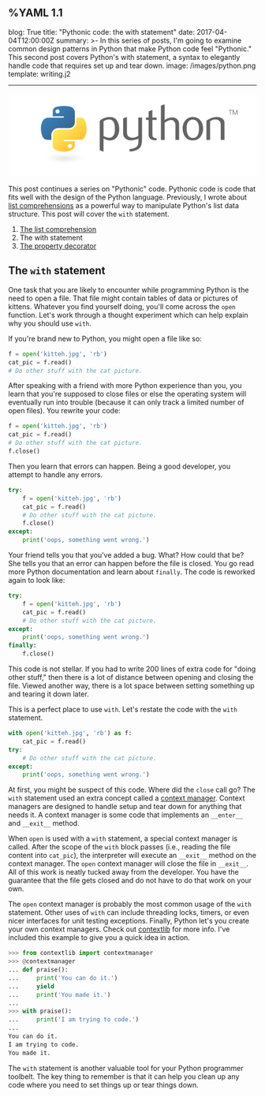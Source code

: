 %YAML 1.1
---
blog: True
title: "Pythonic code: the with statement"
date: 2017-04-04T12:00:00Z
summary: >-
  In this series of posts,
  I'm going to examine common design patterns
  in Python
  that make Python code feel "Pythonic."
  This second post covers Python's with statement,
  a syntax to elegantly handle code
  that requires set up and tear down.
image: /images/python.png
template: writing.j2

---
<img class='book' src='/images/python.png'>

This post continues a series
on "Pythonic" code.
Pythonic code is code
that fits well
with the design
of the Python language.
Previously,
I wrote about
[list comprehensions](/2017/pythonic-code-the-list-comprehension.html)
as a powerful way to manipulate Python's list data structure.
This post will cover the `with` statement.

1. [The list comprehension](/2017/pythonic-code-the-list-comprehension.html)
2. The with statement
3. [The property decorator](/2017/pythonic-code-the-property-decorator.html)

## The `with` statement

One task that you are likely to encounter
while programming Python
is the need to open a file.
That file might contain tables of data
or pictures of kittens.
Whatever you find yourself doing,
you'll come across the `open` function.
Let's work through a thought experiment
which can help explain why you should use `with`.

If you're brand new to Python,
you might open a file like so:

```python
f = open('kitteh.jpg', 'rb')
cat_pic = f.read()
# Do other stuff with the cat picture.
```

After speaking with a friend
with more Python experience than you,
you learn that you're supposed to close files
or else the operating system will eventually run into trouble
(because it can only track a limited number of open files).
You rewrite your code:

```python
f = open('kitteh.jpg', 'rb')
cat_pic = f.read()
# Do other stuff with the cat picture.
f.close()
```

Then you learn that errors can happen.
Being a good developer,
you attempt to handle any errors.

```python
try:
    f = open('kitteh.jpg', 'rb')
    cat_pic = f.read()
    # Do other stuff with the cat picture.
    f.close()
except:
    print('oops, something went wrong.')
```

Your friend tells you that you've added a bug.
What?
How could that be?
She tells you
that an error can happen
before the file is closed.
You go read more Python documentation
and learn about `finally`.
The code is reworked again to look like:

```python
try:
    f = open('kitteh.jpg', 'rb')
    cat_pic = f.read()
    # Do other stuff with the cat picture.
except:
    print('oops, something went wrong.')
finally:
    f.close()
```

This code is not stellar.
If you had to write 200 lines
of extra code
for "doing other stuff,"
then there is a lot of distance
between opening and closing the file.
Viewed another way,
there is a lot space
between setting something up
and tearing it down later.

This is a perfect place to use `with`.
Let's restate the code with the `with` statement.

```python
with open('kitteh.jpg', 'rb') as f:
    cat_pic = f.read()
try:
    # Do other stuff with the cat picture.
except:
    print('oops, something went wrong.')
```

At first,
you might be suspect
of this code.
Where did the `close` call go?
The `with` statement used an extra concept
called a
[context manager](https://docs.python.org/3/reference/datamodel.html#context-managers).
Context managers are designed
to handle setup and tear down
for anything that needs it.
A context manager is some code
that implements an `__enter__` and `__exit__` method.

When `open` is used with a `with` statement,
a special context manager is called.
After the scope of the `with` block passes
(i.e., reading the file content into `cat_pic`),
the interpreter will execute an `__exit__`
method on the context manager.
The `open` context manager will close the file
in `__exit__`.
All of this work is neatly tucked away
from the developer.
You have the guarantee
that the file gets closed
and do not have to do that work
on your own.

The `open` context manager is probably the most common usage
of the `with` statement.
Other uses of `with` can include threading locks,
timers,
or even nicer interfaces for unit testing exceptions.
Finally,
Python let's you create your own context managers.
Check out [contextlib](https://docs.python.org/3/library/contextlib.html)
for more info.
I've included this example to give you a quick idea in action.

```python
>>> from contextlib import contextmanager
>>> @contextmanager
... def praise():
...     print('You can do it.')
...     yield
...     print('You made it.')
...
>>> with praise():
...     print('I am trying to code.')
...
You can do it.
I am trying to code.
You made it.
```

The `with` statement is another valuable tool
for your Python programmer toolbelt.
The key thing to remember is that it can help you clean up any code
where you need to set things up
or tear things down.
